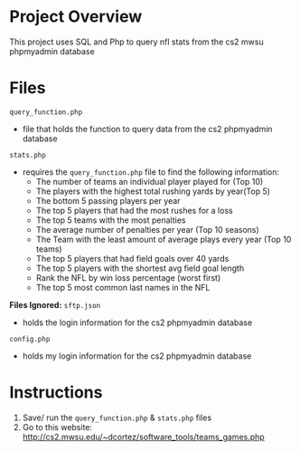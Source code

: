 # Project Overview
This project uses SQL and Php to query nfl stats from the cs2 mwsu phpmyadmin database

# Files
```query_function.php```
 * file that holds the function to query data from the cs2 phpmyadmin database
 
```stats.php```
 * requires the ```query_function.php``` file to find the following information:
   * The number of teams an individual player played for (Top 10)
   * The players with the highest total rushing yards by year(Top 5)
   * The bottom 5 passing players per year
   * The top 5 players that had the most rushes for a loss
   * The top 5 teams with the most penalties
   * The average number of penalties per year (Top 10 seasons)
   * The Team with the least amount of average plays every year (Top 10 teams)
   * The top 5 players that had field goals over 40 yards
   * The top 5 players with the shortest avg field goal length
   * Rank the NFL by win loss percentage (worst first)
   * The top 5 most common last names in the NFL
   
<strong>Files Ignored:</strong>
```sftp.json```
 * holds the login information for the cs2 phpmyadmin database
 
```config.php```
 * holds my login information for the cs2 phpmyadmin database
   

# Instructions
 1. Save/ run the ```query_function.php``` & ```stats.php``` files
 2. Go to this website: http://cs2.mwsu.edu/~dcortez/software_tools/teams_games.php
